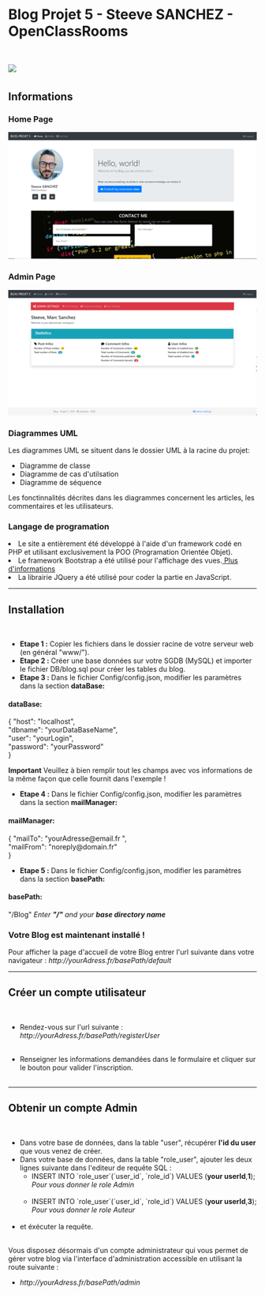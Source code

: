 <h1>Blog Projet 5 - Steeve SANCHEZ - OpenClassRooms<h1>

<a href="https://codeclimate.com/github/ssanchez91/Blog/maintainability"><img src="https://api.codeclimate.com/v1/badges/767b5a294377a54eb4c1/maintainability" /></a>
<h2>Informations</h2>

<h3>Home Page</h3>

![frontend](https://github.com/ssanchez91/Blog/blob/master/Public/img/readme/Home.PNG)

<h3>Admin Page</h3>

![backend](https://github.com/ssanchez91/Blog/blob/master/Public/img/readme/Admin.PNG)

<h3>Diagrammes UML</h3>
Les diagrammes UML se situent dans le dossier UML à la racine du projet:
<ul>
  <li>Diagramme de classe</li>
  <li>Diagramme de cas d'utilsation</li>
  <li>Diagramme de séquence</li>
</ul>  
Les fonctinnalités décrites dans les diagrammes concernent les articles, les commentaires et les utilisateurs.

<h3>Langage de programation</h3>

<ul>
</ul>
<li>Le site a entièrement été développé à l'aide d'un framework codé en PHP et utilisant exclusivement la POO (Programation Orientée Objet).</li>
<li>Le framework Bootstrap a été utilisé pour l'affichage des vues.<a href="https://getbootstrap.com/" target="_blank"> Plus d'informations</a></li>
<li>La librairie JQuery a été utilisé pour coder la partie en JavaScript.</li>
<hr>
<h2>Installation</h2><br>
<ul>
  <li><b>Etape 1 :</b> Copier les fichiers dans le dossier racine de votre serveur web (en général "www/").</li>
  <li><b>Etape 2 :</b> Créer une base données sur votre SGDB (MySQL) et importer le fichier DB/blog.sql pour créer les tables du blog.</li>
  <li><b>Etape 3 :</b> Dans le fichier Config/config.json, modifier les paramètres dans la section <b>dataBase:</b></li>
</ul>

<h4>dataBase:</h4>
    <p>{
      "host": "localhost",<br>
      "dbname": "yourDataBaseName",<br>
      "user": "yourLogin",<br>
      "password": "yourPassword"<br>
  }</p>

<b>Important</b>
 Veuillez à bien remplir tout les champs avec vos informations de la même façon que celle fournit dans l'exemple !

<ul>
  <li><b>Etape 4 :</b> Dans le fichier Config/config.json, modifier les paramètres dans la section <b>mailManager:</b></li>
</ul>
<h4>mailManager:</h4>
    <p>{
      "mailTo": "yourAdresse@email.fr ",<br>
      "mailFrom": "noreply@domain.fr"<br>   
  }</p>
  
  <ul>
  <li><b>Etape 5 :</b> Dans le fichier Config/config.json, modifier les paramètres dans la section <b>basePath:</b></li>
</ul>
<h4>basePath:</h4>
    <p>"/Blog"<em> Enter <strong>"/"</strong> and your <strong>base directory name</strong> </em></p> 
  
<h3>Votre Blog est maintenant installé !</h3>
<p>Pour afficher la page d'accueil de votre Blog entrer l'url suivante dans votre navigateur : <em>http://yourAdress.fr/basePath/default</em></p>
<hr>
<h2>Créer un compte utilisateur</h2><br>
<ul>
  <li>Rendez-vous sur l'url suivante : <em>http://yourAdress.fr/basePath/registerUser</em></p></li><br> 
  <li>Renseigner les informations demandées dans le formulaire et cliquer sur le bouton pour valider l'inscription.</li><br>
</ul>
<hr>
<h2>Obtenir un compte Admin</h2><br>
<ul>
  <li>Dans votre base de données, dans la table "user", récupérer <b>l'id du user</b> que vous venez de créer.
  <li>Dans votre base de données, dans la table "role_user", ajouter les deux lignes suivante dans l'editeur de requête SQL :
    <ul>
      <li> INSERT INTO `role_user`(`user_id`, `role_id`) VALUES (<b>your userId</b>,<b>1</b>); <em>Pour vous donner le role Admin</em> </li><br>
      <li> INSERT INTO `role_user`(`user_id`, `role_id`) VALUES (<b>your userId</b>,<b>3</b>); <em>Pour vous donner le role Auteur</em> </li><br>
    </ul>  
  <li>et éxécuter la requête.</li><br>
</ul>
<p>Vous disposez désormais d'un compte administrateur qui vous permet de gérer votre blog via l'interface d'administration accessible en utilisant la route suivante :</p>
<ul>
  <li><em>http://yourAdress.fr/basePath/admin</em>
  </li>
</ul>  
